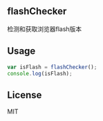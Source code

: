 ## flashChecker

检测和获取浏览器flash版本

## Usage

```js
var isFlash = flashChecker();
console.log(isFlash);
```

## License

MIT

